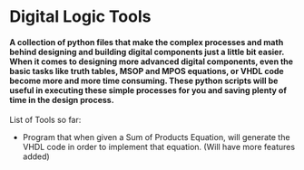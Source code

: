 # Digital Logic Tools
#### A collection of python files that make the complex processes and math behind designing and building digital components just a little bit easier. When it comes to designing more advanced digital components, even the basic tasks like truth tables, MSOP and MPOS equations, or VHDL code become more and more time consuming. These python scripts will be useful in executing these simple processes for you and saving plenty of time in the design process.  
List of Tools so far:  
- Program that when given a Sum of Products Equation, will generate the VHDL code in order to implement that equation. (Will have more features added)
